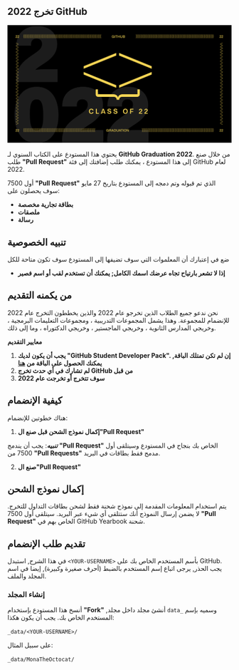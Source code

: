 ## تخرج 2022 GitHub

![image](/assets/GHG_Blog_1.jpg)

يحتوي هذا المستودع على الكتاب السنوي لـ **GitHub Graduation 2022**. من خلال صنع طلب **"Pull Request"** إلى هذا المستودع ، يمكنك طلب إضافتك إلى فئة GitHub لعام 2022.

أول 7500 **"Pull Request"** الذي تم قبوله وتم دمجه إلى المستودع بتاريخ 27 مايو سوف يحصلون على:

- **بطاقة تجارية مخصصة**
- **ملصقات**
- **رسالة**

## تنبيه الخصوصية

ضع في إعتبارك أن المعلموات التي سوف تضيفها إلى المستودع سوف تكون متاحة للكل

- **إذا لا تشعر بارتياح تجاه عرضك اسمك الكامل; يمكنك أن تستخدم لقب أو اسم فصير**

## من يكمنه التقديم

نحن ندعو جميع الطلاب الذين تخرجو عام 2022 والذين يخططون التخرج عام 2022 للإنضمام للمجموعة. وهذا يشمل المجموعات التدريبية ، ومجموعات التعليمات البرمجية ، وخريجي المدارس الثانوية ، وخريجي الماجستير ، وخريجي الدكتوراه ، وما إلى ذلك.

**معايير التقديم**
1. **يجب أن يكون لديك "GitHub Student Developer Pack". إن لم تكن تمتلك الباقة, يمكنك الحصول على الباقة من [هنا](https://education.github.com/discount_requests/student_application)**
2. **لم تشارك في أي حدث تخرج GitHub من قبل**
3. **سوف تتخرج أو تخرجت عام 2022**

## كيفية الإنضمام

هناك خطوتين للإنضمام:

1. **إكمال نموذج الشحن قبل صنع ال"Pull Request"**

**_تنبيه_**: يجب أن يندمج **"Pull Request"** الخاص بك بنجاح في المستودع وسيتلقى أول 7500 من **"Pull Requests"** مدمج فقط بطاقات في البريد.

2. **صنع ال"Pull Request"**

## إكمال نموذج الشحن

يتم استخدام المعلومات المقدمة إلى نموذج شحنة فقط لشحن بطاقات التداول للتخرج. لا يضمن إرسال النموذج أنك ستتلقى أي شيء عبر البريد. سيتلقى أول 7500 **"Pull Request"** الخاص بهم في GitHub Yearbook شحنة.

##  تقديم طلب الإنضمام

في هذا الشرح, استبدل `<YOUR-USERNAME>` بأسم المستخدم الخاص بك على GitHub. يجب الحذر, يرجى اتباع إسم المستخدم بالضبط (أحرف صغيرة وكبيرة), إيضا في اسم المجلد والملف.

### إنشاء المجلد

أنسخ هذا المستودع بإستخدام **"Fork"** ,أنشئ مجلد داخل مجلد `data_` وسميه بإسم المستخدم الخاص بك. يجب أن يكون هكذا:

`_data/<YOUR-USERNAME>/`

على سبيل المثال:


`_data/MonaTheOctocat/`
